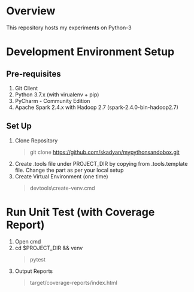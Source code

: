 # Overview
This repository hosts my experiments on Python-3

# Development Environment Setup
## Pre-requisites
1) Git Client
1) Python 3.7.x (with virualenv + pip)
1) PyCharm - Community Edition
1) Apache Spark 2.4.x with Hadoop 2.7 (spark-2.4.0-bin-hadoop2.7)

## Set Up
1) Clone Repository
    > git clone https://github.com/skadyan/mypythonsandobox.git
1) Create .tools file under PROJECT_DIR by copying from .tools.template file. Change the part as per your local setup
2) Create Virtual Environment (one time)
    > devtools\create-venv.cmd

# Run Unit Test (with Coverage Report)
1) Open cmd
1) cd $PROJECT_DIR && venv
    > pytest
1) Output Reports
    > target/coverage-reports/index.html
